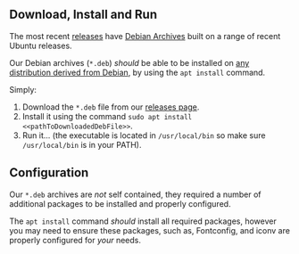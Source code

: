 ## Download, Install and Run

The most recent [releases](https://github.com/pdf2htmlEX/pdf2htmlEX/releases) have [Debian Archives](https://en.wikipedia.org/wiki/Debian#Packages) built on a range of recent Ubuntu releases.

Our Debian archives (`*.deb`) *should* be able to be installed on [any distribution derived from Debian](https://en.wikipedia.org/wiki/Debian#Forks_and_derivatives), by using the `apt install` command.

Simply:
1. Download the `*.deb` file from our [releases page](https://github.com/pdf2htmlEX/pdf2htmlEX/releases).
2. Install it using the command `sudo apt install <<pathToDownloadedDebFile>>`.
3. Run it... (the executable is located in `/usr/local/bin` so make sure `/usr/local/bin` is in your PATH).

## Configuration

Our `*.deb` archives are *not* self contained, they required a number of additional packages to be  installed and properly configured.

The `apt install` command *should* install all required packages, however you may need to ensure these packages, such as, Fontconfig, and iconv are properly configured for *your* needs.

